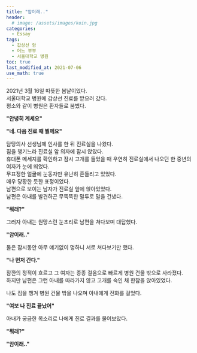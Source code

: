 ```yaml
---
title: "암이래.." 
header:
  # image: /assets/images/koin.jpg
categories:
  - Essay
tags:
  - 갑상선 암
  - 어느 부부
  - 서울대학교 병원
toc: true
last_modified_at: 2021-07-06
use_math: true
---
```


2021년 3월 16일 따뜻한 봄날이었다.   
서울대학교 병원에 갑상선 진료를 받으러 갔다.   
평소와 같이 병원은 환자들로 붐볐다.   

**"안녕히 계세요"**  

**"네. 다음 진료 때 뵐께요"**  

담당의사 선생님께 인사를 한 뒤 진료실을 나왔다.  
짐을 챙기느라 진료실 앞 의자에 잠시 앉았다.  
휴대폰 메세지를 확인하고 잠시 고개를 들었을 때 우연히 진료실에서 나오던 한 중년의 여자가 눈에 띄었다.  
무표정한 얼굴에 눈동자만 유난히 흔들리고 있었다.  
매우 당황한 듯한 표정이었다.  
남편으로 보이는 남자가 진료실 앞에 앉아있었다.  
남편은 아내를 발견하곤 무뚝뚝한 말투로 말을 건냈다.  

**"뭐래?"**  

그러자 아내는 원망스런 눈초리로 남편을 쳐다보며 대답했다.  

**"암이래.."**  

둘은 잠시동안 아무 얘기없이 멍하니 서로 쳐다보기만 했다.  

**"나 먼저 간다."**  

잠깐의 정적이 흐르고 그 여자는 종종 걸음으로 빠르게 병원 건물 밖으로 사라졌다.  
하지만 남편은 그런 아내를 따라가지 않고 고개를 숙인 채 한참을 앉아있었다.  




나도 짐을 챙겨 병원 건물 밖을 나오며 아내에게 전화를 걸었다.  

**"여보 나 진료 끝났어"**  

아내가 궁금한 목소리로 나에게 진료 결과를 물어보았다.

**"뭐래?"**  




**"암이래.."**  

